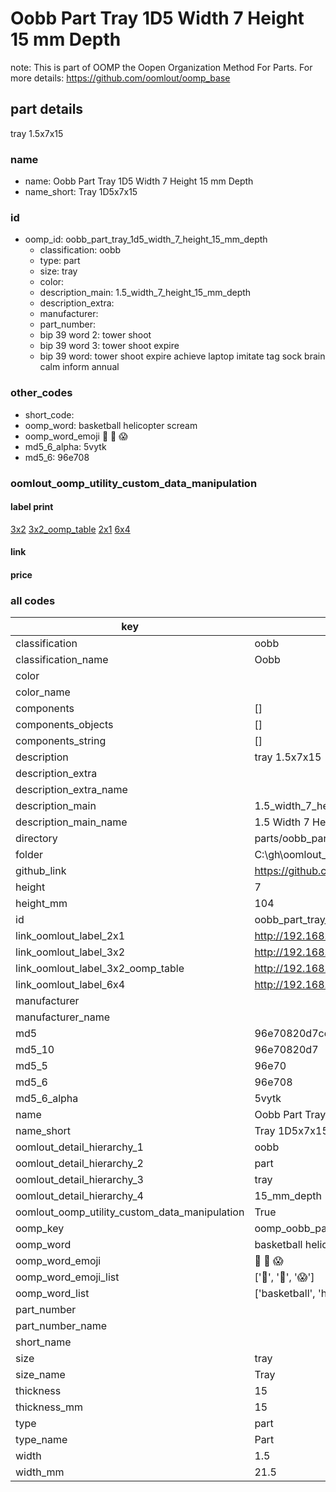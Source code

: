 # Oobb Part Tray 1D5 Width 7 Height 15 mm Depth  

note: This is part of OOMP the Oopen Organization Method For Parts. For more details: https://github.com/oomlout/oomp_base

##  part details
  



tray 1.5x7x15



### name
* name: Oobb Part Tray 1D5 Width 7 Height 15 mm Depth
* name_short: Tray 1D5x7x15 
### id
* oomp_id: oobb_part_tray_1d5_width_7_height_15_mm_depth
  * classification: oobb
  * type: part
  * size: tray
  * color: 
  * description_main: 1.5_width_7_height_15_mm_depth
  * description_extra: 
  * manufacturer: 
  * part_number: 
  * bip 39 word 2: tower shoot
  * bip 39 word 3: tower shoot expire
  * bip 39 word: tower shoot expire achieve laptop imitate tag sock brain calm inform annual

### other_codes
* short_code: 
* oomp_word: basketball helicopter scream
* oomp_word_emoji :basketball: :helicopter: :scream:
* md5_6_alpha: 5vytk
* md5_6: 96e708






### oomlout_oomp_utility_custom_data_manipulation
#### label print
[3x2](http://192.168.1.245:1112/?label=oomp%205vytk)
[3x2_oomp_table](http://192.168.1.108:1112/?label=oomp%205vytk)
[2x1](http://192.168.1.242:1112/?label=oomp%205vytk)
[6x4](http://192.168.1.55:1112/?label=oomp%205vytk)    

#### link

                              

#### price







### all codes 
| key | value |  
| --- | --- |  
| classification | oobb |  
| classification_name | Oobb |  
| color |  |  
| color_name |  |  
| components | [] |  
| components_objects | [] |  
| components_string | [] |  
| description | tray 1.5x7x15 |  
| description_extra |  |  
| description_extra_name |  |  
| description_main | 1.5_width_7_height_15_mm_depth |  
| description_main_name | 1.5 Width 7 Height 15 mm Depth |  
| directory | parts/oobb_part_tray_1d5_width_7_height_15_mm_depth |  
| folder | C:\gh\oomlout_oobb_version_4_generated_parts\parts\oobb_part_tray_1d5_width_7_height_15_mm_depth |  
| github_link | https://github.com/oomlout/oomlout_oomp_part_src/tree/main/parts/oobb_part_tray_1d5_width_7_height_15_mm_depth |  
| height | 7 |  
| height_mm | 104 |  
| id | oobb_part_tray_1d5_width_7_height_15_mm_depth |  
| link_oomlout_label_2x1 | http://192.168.1.242:1112/?label=oomp%205vytk |  
| link_oomlout_label_3x2 | http://192.168.1.245:1112/?label=oomp%205vytk |  
| link_oomlout_label_3x2_oomp_table | http://192.168.1.108:1112/?label=oomp%205vytk |  
| link_oomlout_label_6x4 | http://192.168.1.55:1112/?label=oomp%205vytk |  
| manufacturer |  |  
| manufacturer_name |  |  
| md5 | 96e70820d7ce1ba5c5be801ca0f1a731 |  
| md5_10 | 96e70820d7 |  
| md5_5 | 96e70 |  
| md5_6 | 96e708 |  
| md5_6_alpha | 5vytk |  
| name | Oobb Part Tray 1D5 Width 7 Height 15 mm Depth |  
| name_short | Tray 1D5x7x15  |  
| oomlout_detail_hierarchy_1 | oobb |  
| oomlout_detail_hierarchy_2 | part |  
| oomlout_detail_hierarchy_3 | tray |  
| oomlout_detail_hierarchy_4 | 15_mm_depth |  
| oomlout_oomp_utility_custom_data_manipulation | True |  
| oomp_key | oomp_oobb_part_tray_1d5_width_7_height_15_mm_depth |  
| oomp_word | basketball helicopter scream |  
| oomp_word_emoji | :basketball: :helicopter: :scream: |  
| oomp_word_emoji_list | [':basketball:', ':helicopter:', ':scream:'] |  
| oomp_word_list | ['basketball', 'helicopter', 'scream'] |  
| part_number |  |  
| part_number_name |  |  
| short_name |  |  
| size | tray |  
| size_name | Tray |  
| thickness | 15 |  
| thickness_mm | 15 |  
| type | part |  
| type_name | Part |  
| width | 1.5 |  
| width_mm | 21.5 |  
